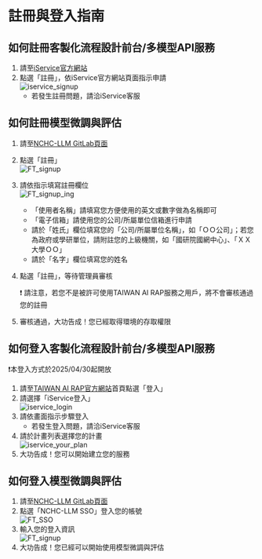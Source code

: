 # 註冊與登入指南

## 如何註冊客製化流程設計前台/多模型API服務
1. 請至[iService官方網站](https://iservice.nchc.org.tw/nchc_service/index.php)
2. 點選「註冊」，依iService官方網站頁面指示申請  
![iservice_signup](/img/iservice_sign_up.png)
	- 若發生註冊問題，請洽iService客服
## 如何註冊模型微調與評估
1. 請至[NCHC-LLM GitLab頁面](https://gitlab.genai.nchc.org.tw/users/sign_in)
2. 點選「註冊」  
![FT_signup](/img/FT_signup.png)
3. 請依指示填寫註冊欄位  
![FT_signup_ing](/img/FT_signup_ing.png)
	- 「使用者名稱」請填寫您方便使用的英文或數字做為名稱即可
	- 「電子信箱」請使用您的公司/所屬單位信箱進行申請
	- 	請於「姓氏」欄位填寫您的「公司/所屬單位名稱」，如「ＯＯ公司」；若您為政府或學研單位，請附註您的上級機關，如「國研院國網中心」、「ＸＸ大學ＯＯ」
	- 請於「名字」欄位填寫您的姓名
4. 點選「註冊」，等待管理員審核
	
	❗ 請注意，若您不是被許可使用TAIWAN AI RAP服務之用戶，將不會審核通過您的註冊
5. 審核通過，大功告成！您已經取得環境的存取權限

## 如何登入客製化流程設計前台/多模型API服務
❗本登入方式於2025/04/30起開放
1. 請至[TAIWAN AI RAP官方網站](https://rhap.genai.nchc.org.tw/)首頁點選「登入」
2. 請選擇「iService登入」  
![iservice_login](/img/iservice_login.png)
3. 請依畫面指示步驟登入
	- 若發生登入問題，請洽iService客服
4. 請於計畫列表選擇您的計畫  
![iservice_your_plan](/img/iservice_your_plan.jpg)
5. 大功告成！您可以開始建立您的服務

## 如何登入模型微調與評估
1. 請至[NCHC-LLM GitLab頁面](https://gitlab.genai.nchc.org.tw/users/sign_in)
2. 點選「NCHC-LLM SSO」登入您的帳號  
![FT_SSO](/img/FT_SSO.png)
3. 輸入您的登入資訊  
![FT_signup](/img/FT_signup.png)
4. 大功告成！您已經可以開始使用模型微調與評估